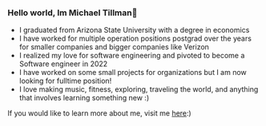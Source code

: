 ### Hello world, Im Michael Tillman👋

* I graduated from Arizona State University with a degree in economics 
* I have worked for multiple operation positions postgrad over the years for smaller companies and bigger companies like Verizon
* I realized my love for software engineering and pivoted to become a Software engineer in 2022
* I have worked on some small projects for organizations but I am now looking for fulltime position!
* I love making music, fitness, exploring, traveling the world, and anything that involves learning something new :)



If you would like to learn more about me, visit me [here](http://miketillman95.github.io/me):)
<!--
**miketillman95/miketillman95** is a ✨ _special_ ✨ repository because its `README.md` (this file) appears on your GitHub profile.

Here are some ideas to get you started:

- 🔭 I’m currently working on 
- 🌱 I’m currently learning ...
- 👯 I’m looking to collaborate on ...
- 🤔 I’m looking for help with ...
- 💬 Ask me about ...
- 📫 How to reach me: ...
- 😄 Pronouns: ...
- ⚡ Fun fact: ...
-->
